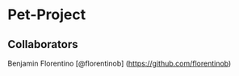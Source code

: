 # Pet-Project

## Collaborators 

Benjamin Florentino [@florentinob] (https://github.com/florentinob)

